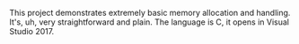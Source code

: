 This project demonstrates extremely basic memory allocation and handling.
It's, uh, very straightforward and plain.
The language is C, it opens in Visual Studio 2017.
